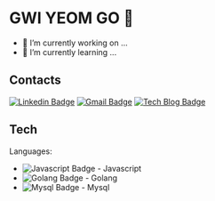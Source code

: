# GWI YEOM GO 👋
- 🔭 I’m currently working on ...
- 🌱 I’m currently learning ...

## Contacts
[![Linkedin Badge](https://img.shields.io/badge/-LinkedIn-blue?style=flat-square&logo=Linkedin&logoColor=white&link={link})]({link})
[![Gmail Badge](https://img.shields.io/badge/Gmail-d14836?style=flat-square&logo=Gmail&logoColor=white&link=mailto:gwiyeomgo@gmail.com)](mailto:gwiyeomgo@gmail.com)
 [![Tech Blog Badge](http://img.shields.io/badge/-Tech%20blog-black?style=flat-square&logo=github&link={link})](link)



## Tech 

Languages:
-   ![Javascript Badge](https://img.shields.io/badge/Javascript-3766AB?style=flat-square&logo=Javascript&logoColor=white) - Javascript
- ![Golang Badge](https://img.shields.io/badge/Golang-3766AB?style=flat-square&logo=Go&logoColor=white) - Golang
- ![Mysql Badge](https://img.shields.io/badge/Mysql-3766AB?style=flat-square&logo=Mysql&logoColor=white) - Mysql

<!--
**gwiyeomgo/gwiyeomgo** is a ✨ _special_ ✨ repository because its `README.md` (this file) appears on your GitHub profile.

Here are some ideas to get you started:

- 🔭 I’m currently working on ...
- 🌱 I’m currently learning ...
- 👯 I’m looking to collaborate on ...
- 🤔 I’m looking for help with ...
- 💬 Ask me about ...
- 📫 How to reach me: ...
- 😄 Pronouns: ...
- ⚡ Fun fact: ...


 
Dillinger is a cloud-enabled, mobile-ready, offline-storage compatible,
AngularJS-powered HTML5 Markdown editor.

- Type some Markdown on the left
- See HTML in the right
- ✨Magic ✨
	
  [![Youtube Badge](https://img.shields.io/badge/Youtube-ff0000?style=flat-square&logo=youtube&link={link})]({link})
	
  [![Facebook Badge](https://img.shields.io/badge/facebook-1877f2?style=flat-square&logo=facebook&logoColor=white&link={link})]({link})

- ![Antdesign Badge](https://img.shields.io/badge/Antdesign-3766AB?style=flat-square&logo=Antdesign&logoColor=white)  - great UI boilerplate for modern web apps

	
-->
